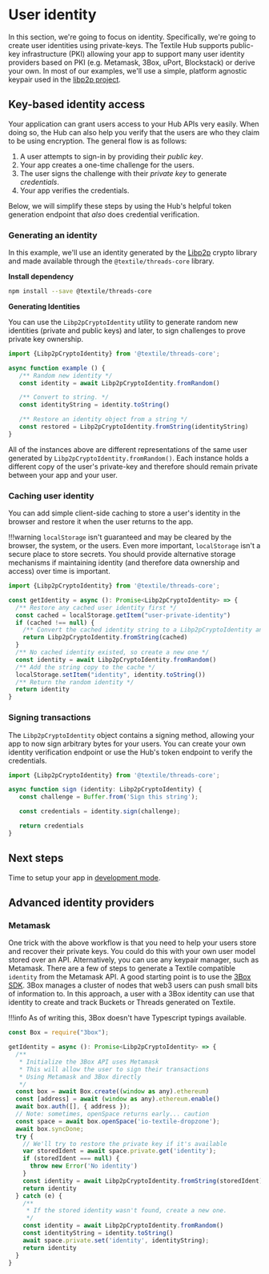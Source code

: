 # User identity

In this section, we're going to focus on identity. Specifically, we're going to create user identities using private-keys. The Textile Hub supports public-key infrastructure (PKI) allowing your app to support many user identity providers based on PKI (e.g. Metamask, 3Box, uPort, Blockstack) or derive your own. In most of our examples, we'll use a simple, platform agnostic keypair used in the [libp2p project](https://libp2p.io).

## Key-based identity access

Your application can grant users access to your Hub APIs very easily. When doing so, the Hub can also help you verify that the users are who they claim to be using encryption. The general flow is as follows:

1. A user attempts to sign-in by providing their _public key_.
2. Your app creates a one-time challenge for the users.
3. The user signs the challenge with their _private key_ to generate _credentials_.
4. Your app verifies the credentials.

Below, we will simplify these steps by using the Hub's helpful token generation endpoint that _also_ does credential verification.

### Generating an identity

In this example, we'll use an identity generated by the [Libp2p](https://libp2p.io) crypto library and made available through the `@textile/threads-core` library.

**Install dependency**

```bash
npm install --save @textile/threads-core
```

**Generating Identities**

You can use the `Libp2pCryptoIdentity` utility to generate random new identities (private and public keys) and later, to sign challenges to prove private key ownership.

```typescript
import {Libp2pCryptoIdentity} from '@textile/threads-core';

async function example () {
   /** Random new identity */
   const identity = await Libp2pCryptoIdentity.fromRandom()

   /** Convert to string. */
   const identityString = identity.toString()

   /** Restore an identity object from a string */
   const restored = Libp2pCryptoIdentity.fromString(identityString)
}
```

All of the instances above are different representations of the same user generated by `Libp2pCryptoIdentity.fromRandom()`. Each instance holds a different copy of the user's private-key and therefore should remain private between your app and your user.

### Caching user identity

You can add simple client-side caching to store a user's identity in the browser and restore it when the user returns to the app.

!!!warning
    `localStorage` isn't guaranteed and may be cleared by the browser, the system, or the users. Even more important, `localStorage` isn't a secure place to store secrets. You should provide alternative storage mechanisms if maintaining identity (and therefore data ownership and access) over time is important.

```typescript
import {Libp2pCryptoIdentity} from '@textile/threads-core';

const getIdentity = async (): Promise<Libp2pCryptoIdentity> => {
  /** Restore any cached user identity first */
  const cached = localStorage.getItem("user-private-identity")
  if (cached !== null) {
    /** Convert the cached identity string to a Libp2pCryptoIdentity and return */
    return Libp2pCryptoIdentity.fromString(cached)
  }
  /** No cached identity existed, so create a new one */
  const identity = await Libp2pCryptoIdentity.fromRandom()
  /** Add the string copy to the cache */
  localStorage.setItem("identity", identity.toString())
  /** Return the random identity */
  return identity
}
```

### Signing transactions

The `Libp2pCryptoIdentity` object contains a signing method, allowing your app to now sign arbitrary bytes for your users. You can create your own identity verification endpoint or use the Hub's token endpoint to verify the credentials.

```typescript
import {Libp2pCryptoIdentity} from '@textile/threads-core';

async function sign (identity: Libp2pCryptoIdentity) {
   const challenge = Buffer.from('Sign this string');

   const credentials = identity.sign(challenge);

   return credentials
}
```

## Next steps

Time to setup your app in [development mode](development-mode.md).

## Advanced identity providers

### Metamask

One trick with the above workflow is that you need to help your users store and recover their private keys. You could do this with your own user model stored over an API. Alternatively, you can use any keypair manager, such as Metamask. There are a few of steps to generate a Textile compatible `identity` from the Metamask API. A good starting point is to use the [3Box SDK](https://docs.3box.io/). 3Box manages a cluster of nodes that web3 users can push small bits of information to. In this approach, a user with a 3Box identity can use that identity to create and track Buckets or Threads generated on Textile.

!!!info
    As of writing this, 3Box doesn't have Typescript typings available.

```javascript
const Box = require("3box");

getIdentity = async (): Promise<Libp2pCryptoIdentity> => {
  /**
   * Initialize the 3Box API uses Metamask
   * This will allow the user to sign their transactions
   * Using Metamask and 3Box directly
   */
  const box = await Box.create((window as any).ethereum)
  const [address] = await (window as any).ethereum.enable()
  await box.auth([], { address });
  // Note: sometimes, openSpace returns early... caution
  const space = await box.openSpace('io-textile-dropzone');
  await box.syncDone;
  try {
    // We'll try to restore the private key if it's available
    var storedIdent = await space.private.get('identity');
    if (storedIdent === null) {
      throw new Error('No identity')
    }
    const identity = await Libp2pCryptoIdentity.fromString(storedIdent)
    return identity
  } catch (e) {
    /**
     * If the stored identity wasn't found, create a new one.
     */
    const identity = await Libp2pCryptoIdentity.fromRandom()
    const identityString = identity.toString()
    await space.private.set('identity', identityString);
    return identity
  }
}
```

<br />